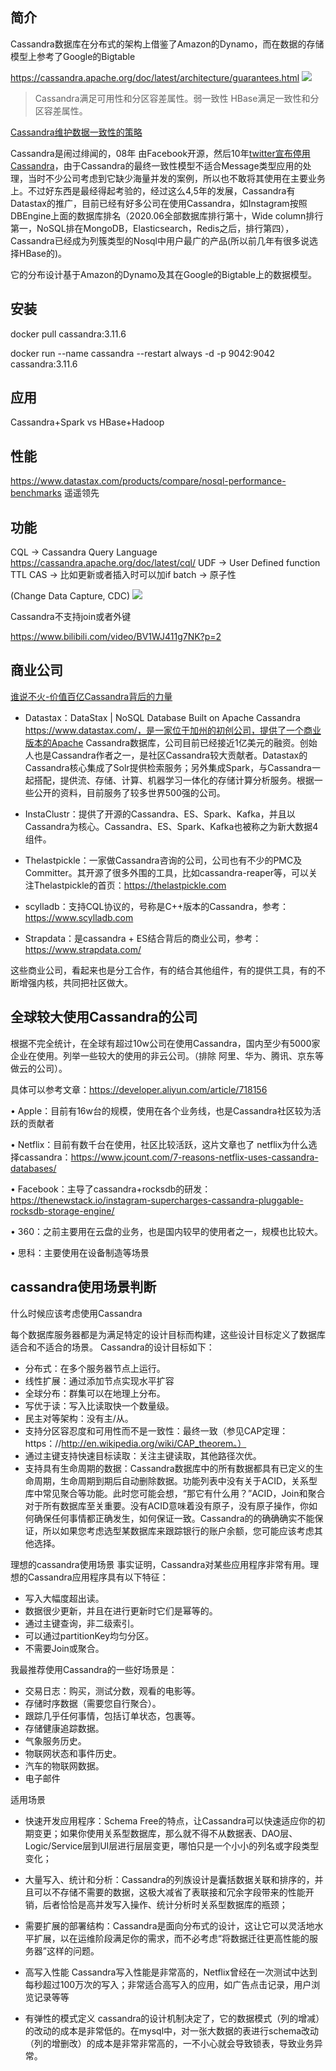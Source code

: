 

## 简介
Cassandra数据库在分布式的架构上借鉴了Amazon的Dynamo，而在数据的存储模型上参考了Google的Bigtable

https://cassandra.apache.org/doc/latest/architecture/guarantees.html
![](../../BigData/img/cassandra-cap.jpg)
> Cassandra满足可用性和分区容差属性。弱一致性
> HBase满足一致性和分区容差属性。

[Cassandra维护数据一致性的策略](https://www.cnblogs.com/xxdfly/p/5641684.html)

Cassandra是闹过绯闻的，08年 由Facebook开源，然后10年[twitter宣布停用Cassandra](https://timyang.net/data/twitter-cassandra/)，由于Cassandra的最终一致性模型不适合Message类型应用的处理，当时不少公司考虑到它缺少海量并发的案例，所以也不敢将其使用在主要业务上。不过好东西是最经得起考验的，经过这么4,5年的发展，Cassandra有Datastax的推广，目前已经有好多公司在使用Cassandra，如Instagram按照DBEngine上面的数据库排名（2020.06全部数据库排行第十，Wide column排行第一，NoSQL排在MongoDB，Elasticsearch，Redis之后，排行第四），Cassandra已经成为列簇类型的Nosql中用户最广的产品(所以前几年有很多说选择HBase的)。

它的分布设计基于Amazon的Dynamo及其在Google的Bigtable上的数据模型。

## 安装
docker pull cassandra:3.11.6

docker run --name cassandra --restart always -d -p 9042:9042 cassandra:3.11.6

## 应用
Cassandra+Spark vs HBase+Hadoop

## 性能
https://www.datastax.com/products/compare/nosql-performance-benchmarks
遥遥领先


## 功能
CQL -> Cassandra Query Language  https://cassandra.apache.org/doc/latest/cql/
UDF -> User Defined function
TTL
CAS -> 比如更新或者插入时可以加if
batch -> 原子性

(Change Data Capture, CDC) 
![](img/cassandra-cdc.jpeg)

Cassandra不支持join或者外键

https://www.bilibili.com/video/BV1WJ411g7NK?p=2


##  商业公司
[谁说不火-价值百亿Cassandra背后的力量](https://mp.weixin.qq.com/s/EnxBaTzDNMhCGvQWsAHS6Q)
- Datastax：DataStax | NoSQL Database Built on Apache Cassandra
https://www.datastax.com/，是一家位于加州的初创公司，提供了一个商业版本的Apache Cassandra数据库，公司目前已经接近1亿美元的融资。创始人也是Cassandra作者之一，是社区Cassandra较大贡献者。Datastax的Cassandra核心集成了Solr提供检索服务；另外集成Spark，与Cassandra一起搭配，提供流、存储、计算、机器学习一体化的存储计算分析服务。根据一些公开的资料，目前服务了较多世界500强的公司。

- InstaClustr：提供了开源的Cassandra、ES、Spark、Kafka，并且以Cassandra为核心。Cassandra、ES、Spark、Kafka也被称之为新大数据4组件。

- Thelastpickle：一家做Cassandra咨询的公司，公司也有不少的PMC及Committer。其开源了很多外围的工具，比如cassandra-reaper等，可以关注Thelastpickle的首页：https://thelastpickle.com

- scylladb：支持CQL协议的，号称是C++版本的Cassandra，参考：https://www.scylladb.com

- Strapdata：是cassandra + ES结合背后的商业公司，参考：https://www.strapdata.com/

这些商业公司，看起来也是分工合作，有的结合其他组件，有的提供工具，有的不断增强内核，共同把社区做大。

## 全球较大使用Cassandra的公司
根据不完全统计，在全球有超过10w公司在使用Cassandra，国内至少有5000家企业在使用。列举一些较大的使用的非云公司。（排除 阿里、华为、腾讯、京东等做云的公司）。

具体可以参考文章：https://developer.aliyun.com/article/718156

• Apple：目前有16w台的规模，使用在各个业务线，也是Cassandra社区较为活跃的贡献者

• Netflix：目前有数千台在使用，社区比较活跃，这片文章也了 netflix为什么选择cassandra：https://www.jcount.com/7-reasons-netflix-uses-cassandra-databases/

• Facebook：主导了cassandra+rocksdb的研发：https://thenewstack.io/instagram-supercharges-cassandra-pluggable-rocksdb-storage-engine/

• 360：之前主要用在云盘的业务，也是国内较早的使用者之一，规模也比较大。

• 思科：主要使用在设备制造等场景

## cassandra使用场景判断
什么时候应该考虑使用Cassandra

每个数据库服务器都是为满足特定的设计目标而构建，这些设计目标定义了数据库适合和不适合的场景。
Cassandra的设计目标如下：
- 分布式：在多个服务器节点上运行。
- 线性扩展：通过添加节点实现水平扩容
- 全球分布：群集可以在地理上分布。
- 写优于读：写入比读取快一个数量级。
- 民主对等架构：没有主/从。
- 支持分区容忍度和可用性而不是一致性：最终一致（参见CAP定理：https：//http://en.wikipedia.org/wiki/CAP_theorem。）
- 通过主键支持快速目标读取：关注主键读取，其他路径次优。
- 支持具有生命周期的数据：Cassandra数据库中的所有数据都具有已定义的生命周期，生命周期到期后自动删除数据。功能列表中没有关于ACID，关系型库中常见聚合等功能。此时您可能会想，“那它有什么用？”ACID，Join和聚合对于所有数据库至关重要。没有ACID意味着没有原子，没有原子操作，你如何确保任何事情都正确发生，如何保证一致。Cassandra的的确确确实不能保证，所以如果您考虑选型某数据库来跟踪银行的账户余额，您可能应该考虑其他选择。

理想的cassandra使用场景
事实证明，Cassandra对某些应用程序非常有用。理想的Cassandra应用程序具有以下特征：
- 写入大幅度超出读。
- 数据很少更新，并且在进行更新时它们是幂等的。
- 通过主键查询，非二级索引。
- 可以通过partitionKey均匀分区。
- 不需要Join或聚合。

我最推荐使用Cassandra的一些好场景是：
- 交易日志：购买，测试分数，观看的电影等。
- 存储时序数据（需要您自行聚合）。
- 跟踪几乎任何事情，包括订单状态，包裹等。
- 存储健康追踪数据。
- 气象服务历史。
- 物联网状态和事件历史。
- 汽车的物联网数据。
- 电子邮件


适用场景

- 快速开发应用程序：Schema Free的特点，让Cassandra可以快速适应你的初期变更；如果你使用关系型数据库，那么就不得不从数据表、DAO层、Logic/Service层到UI层进行层层变更，哪怕只是一个小小的列名或字段类型变化；

- 大量写入、统计和分析：Cassandra的列族设计是囊括数据关联和排序的，并且可以不存储不需要的数据，这极大减省了表联接和冗余字段带来的性能开销，后者恰恰是高并发写入操作、统计分析时关系型数据库的瓶颈；

- 需要扩展的部署结构：Cassandra是面向分布式的设计，这让它可以灵活地水平扩展，以在运维阶段满足你的需求，而不必考虑“将数据迁往更高性能的服务器”这样的问题。

- 高写入性能
Cassandra写入性能是非常高的，Netflix曾经在一次测试中达到每秒超过100万次的写入；非常适合高写入的应用，如广告点击记录，用户浏览记录等等

- 有弹性的模式定义
cassandra的设计机制决定了，它的数据模式（列的增减）的改动的成本是非常低的。在mysql中，对一张大数据的表进行schema改动（列的增删改）的成本是非常非常高的，一不小心就会导致锁表，导致业务异常。
